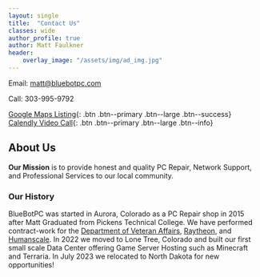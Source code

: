 ```yaml
---
layout: single
title:  "Contact Us"
classes: wide
author_profile: true
author: Matt Faulkner
header:
    overlay_image: "/assets/img/ad_img.jpg"
---
```

Email: matt@bluebotpc.com

Call: 303-995-9792

[Google Maps Listing](https://goo.gl/maps/PXK3Huew2rYx4Bg3A){: .btn .btn--primary .btn--large .btn--success}
[Calendly Video Call](https://calendly.com/bluebotpc/consult){: .btn .btn--primary .btn--large .btn--info}

## About Us

**Our Mission** is to provide honest and quality PC Repair, Network Support, and Professional Services to our local community.

### Our History

BlueBotPC was started in Aurora, Colorado as a PC Repair shop in 2015 after Matt Graduated from Pickens Technical College. We have performed contract-work for the [Department of Veteran Affairs](https://www.va.gov/), [Raytheon](https://careers.rtx.com/global/en/raytheon-aurora-co-location), and [Humanscale](https://www.humanscale.com/). In 2022 we moved to Lone Tree, Colorado and built our first small scale Data Center offering Game Server Hosting such as Minecraft and Terraria. In July 2023 we relocated to North Dakota for new opportunities!
